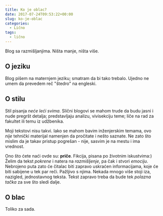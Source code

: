 ```yaml
---
title: Ko je oblac?
date: 2017-07-24T09:53:22+00:00
slug: ko-je-oblac
categories:
  - Lično
tags:
  - lično
---
```


Blog sa razmišljanjima. Ništa manje, ništa više.

<!--more-->

## O jeziku

Blog pišem na maternjem jeziku; smatram da bi tako trebalo. Ujedno ne umem da prevedem reč "štedro" na engleski.

## O stilu

Stil pisanja _neće leći svima_. Slični blogovi se mahom trude da budu jasni i nude pregršt detalja; predstavljaju analizu, vivisekciju teme; liče na rad za fakultet ili temu iz udžbenika.

Moji tekstovi nisu takvi. Iako se mahom bavim inženjerskim temama, ovo _nije_ tehnički materijal namenjen da pročitate i nešto saznate. Ne zato što mislim da je takav pristup pogrešan - nije, sasvim je na mestu i ima vrednost.

Ono što ćete naći ovde su: **priče**. Fikcija, pisana po životnim iskustvima:) Želim da tekst _pokrene_ i natera na _razmišljenje_, pa čak i stvori _emociju_. Nebrojeno puta zato će čitalac biti zapravo uskraćen informacijama, koje će biti sabijene u tek par reči. Pažljivo s njima. Nekada mnogo više stoji iza, nazigled, jednostavnog teksta. Tekst zapravo treba da bude tek _polazna tačka_ za sve što sledi dalje.

## O blac

Toliko za sada.
